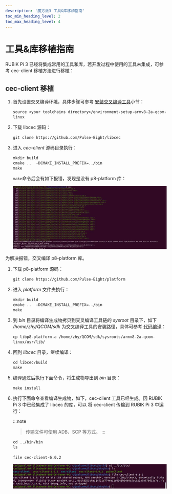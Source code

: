 ```yaml
---
description: '魔方派3 工具&库移植指南'
toc_min_heading_level: 2
toc_max_heading_level: 4
---
```


# 工具&库移植指南

RUBIK Pi 3 已经将集成常用的工具和库，若开发过程中使用的工具未集成，可参考 cec-client 移植方法进行移植：

## cec-client 移植

1. 首先设置交叉编译环境，具体步骤可参考 [安装交叉编译工具](./1.get-started.md#installcrosstool)小节：

   ```shell
   source <your toolchains directory>/environment-setup-armv8-2a-qcom-linux
   ```

2. 下载 libcec 源码：

   ```shell
   git clone https://github.com/Pulse-Eight/libcec
   ```

3. 进入 *cec-client&#x20;*&#x6E90;码目录执行：

   ```shell
   mkdir build
   cmake ..  -DCMAKE_INSTALL_PREFIX=../bin
   make
   ```

   `make`命令后会有如下报错，发现是没有 p8-platform 库：

   ![](images/image-209.jpg)

为解决报错，交叉编译 p8-platform 库。

1. 下载 p8-platform 源码：

   ```shell
   git clone https://github.com/Pulse-Eight/platform
   ```

2. 进入 *platform* 文件夹执行：

   ```shell
   mkdir build
   cmake ..  -DCMAKE_INSTALL_PREFIX=../bin
   make
   ```

3. 到 *bin* 目录将编译生成物拷贝到交叉编译工具链的 *sysroot&#x20;*&#x76EE;录下，如下 */home/zhy/QCOM/sdk* 为交叉编译工具的安装路径，具体可参考 [代码编译](./1.get-started.md#codecompile)：

   ```shell
   cp libp8-platform.a /home/zhy/QCOM/sdk/sysroots/armv8-2a-qcom-linux/usr/lib/
   ```

4. 回到 *libcec&#x20;*&#x76EE;录，继续编译：

   ```shell
   cd libcec/build
   make 
   ```

5. 编译通过后执行下面命令，将生成物导出到 *bin&#x20;*&#x76EE;录：

   ```shell
   make install
   ```

6. 执行下面命令查看编译生成物，如下，cec-client 工具已经生成。因 RUBIK Pi 3 中已经集成了 libcec 的库，可以 将 cec-client 传输到 RUBIK Pi 3 中运行：

   :::note
   >
   > 传输文件可使用 ADB、SCP 等方式。
   :::

   ```shell
   cd ../bin/bin
   ls

   file cec-client-6.0.2

   ```

   ![](images/image-210.jpg)